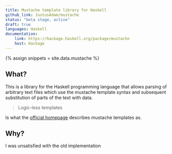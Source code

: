 ```yaml
---
title: Mustache template library for Haskell
github_link: JustusAdam/mustache
status: "beta stage, active"
draft: true
languages: Haskell
documentation:
    link: https://hackage.haskell.org/package/mustache
    host: Hackage
---
```


{% assign snippets = site.data.mustache %}

## What?

This is a library for the Haskell programming language that allows parsing of arbitrary text files which use the mustache template syntax and subsequent substitution of parts of the text with data.

> Logic-less templates

Is what the [official homepage][mustache] describes mustache templates as.

[mustache]: http://mustache.github.io

## Why?

I was unsatisfied with the old implementation
